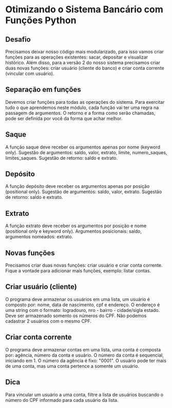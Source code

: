 # Otimizando o Sistema Bancário com Funções Python

## Desafio

Precisamos deixar nosso código mais modularizado, para isso vamos criar funções para as operações existentes: sacar, depositar e visualizar histórico. Além disso, para a versão 2 do nosso sistema precisamos criar duas novas funções: criar usuário (cliente do banco) e criar conta corrente (vincular com usuário).

## Separação em funções

Devemos criar funções para todas as operações do sistema. Para exercitar tudo o que aprendemos neste módulo, cada função vai ter uma regra na passagem de argumentos. O retorno e a forma como serão chamadas, pode ser definida por você da forma que achar melhor.

## Saque

A função saque deve receber os argumentos apenas por nome (keyword only). Sugestão de argumentos: saldo, valor, extrato, limite, numero_saques, limites_saques. Sugestão de retorno: saldo e extrato.

## Depósito

A função depósito deve receber os argumentos apenas por posição (positional only). Sugestão de argumentos: saldo, valor, extrato. Sugestão de retorno: saldo e extrato.

## Extrato

A função extrato deve receber os argumentos por posição e nome (positional only e keyword only). Argumentos posicionais: saldo, argumentos nomeados: extrato.

## Novas funções

Precisamos criar duas novas funções: criar usuário e criar conta corrente. Fique a vontade para adicionar mais funções, exemplo: listar contas.

## Criar usuário (cliente)

O programa deve armazenar os usuários em uma lista, um usuário é composto por: nome, data de nascimento, cpf e endereço. O endereço é uma string com o formato: logradouro, nro - bairro - cidade/sigla estado. Deve ser armazenado somento os números do CPF. Não podemos cadastrar 2 usuários com o mesmo CPF.

## Criar conta corrente

O programa deve armazenar contas em uma lista, uma conta é composta por: agência, número da conta e usuário. O número da conta é sequencial, iniciando em 1. O número da agência é fixo: "0001". O usuário pode ter mais de uma conta, mas uma conta pertence a somente um usuário.

## Dica

Para vincular um usuário a uma conta, filtre a lista de usuários buscando o número do CPF informado para cada usuário da lista.